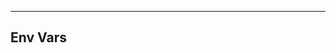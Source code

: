 <!-- Space: SlidesTemplate -->
<!-- Parent: Project -->
<!-- Title: Env Vars -->

<!-- Label: SlidesTemplate -->
<!-- Label: Project -->
<!-- Label: Env Vars -->
<!-- Include: docs/disclaimer.md -->
<!-- Include: ac:toc -->

---

## Env Vars

